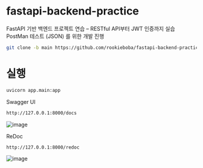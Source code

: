 # fastapi-backend-practice
FastAPI 기반 백엔드 프로젝트 연습 – RESTful API부터 JWT 인증까지 실습
PostMan 테스트 (JSON) 를 위한 개발 진행 

```bash
git clone -b main https://github.com/rookieboba/fastapi-backend-practice/
```
# 실행
```bash
uvicorn app.main:app
```

Swagger UI

```bash
http://127.0.0.1:8000/docs
```

![image](https://github.com/user-attachments/assets/c2135fbd-2c98-48fd-ad79-3aade62760d4)


ReDoc

```bash
http://127.0.0.1:8000/redoc
```

![image](https://github.com/user-attachments/assets/ea6ed652-64a7-425c-ba4f-9a4eadc6409a)
